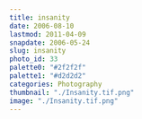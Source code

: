 ```yaml
---
title: insanity
date: 2006-08-10
lastmod: 2011-04-09
snapdate: 2006-05-24
slug: insanity
photo_id: 33
palette0: "#2f2f2f"
palette1: "#d2d2d2"
categories: Photography
thumbnail: "./Insanity.tif.png"
image: "./Insanity.tif.png"
---
```

